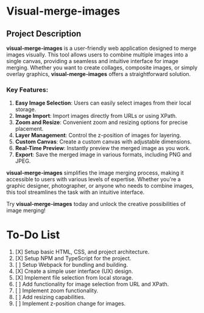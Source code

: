 
# Visual-merge-images

## Project Description

**visual-merge-images** is a user-friendly web application designed to merge images visually. This tool allows users to combine multiple images into a single canvas, providing a seamless and intuitive interface for image merging. Whether you want to create collages, composite images, or simply overlay graphics, **visual-merge-images** offers a straightforward solution.

### Key Features:

1. **Easy Image Selection**: Users can easily select images from their local storage.
2. **Image Import**: Import images directly from URLs or using XPath.
3. **Zoom and Resize**: Convenient zoom and resizing options for precise placement.
4. **Layer Management**: Control the z-position of images for layering.
5. **Custom Canvas**: Create a custom canvas with adjustable dimensions.
6. **Real-Time Preview**: Instantly preview the merged image as you work.
7. **Export**: Save the merged image in various formats, including PNG and JPEG.

**visual-merge-images** simplifies the image merging process, making it accessible to users with various levels of expertise. Whether you're a graphic designer, photographer, or anyone who needs to combine images, this tool streamlines the task with an intuitive interface.

Try **visual-merge-images** today and unlock the creative possibilities of image merging!


# To-Do List

1. [X] Setup basic HTML, CSS, and project architecture.
2. [X] Setup NPM and TypeScript for the project.
3. [ ] Setup Webpack for bundling and building.
4. [X] Create a simple user interface (UX) design.
5. [X] Implement file selection from local storage.
6. [ ] Add functionality for image selection from URL and XPath.
7. [ ] Implement zoom functionality.
8. [ ] Add resizing capabilities.
9. [ ] Implement z-position change for images.
